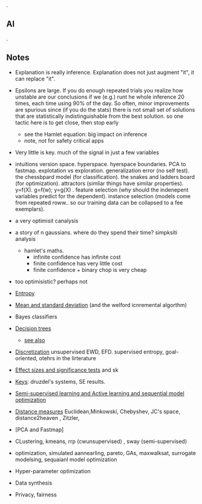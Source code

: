 .

## AI

.

## Notes

- Explanation is really inference. Explanation does not just augment "it", it can replace "it".
- Epsilons are large. If you do enough repeated trials you realize
  how unstable are our conclusions if we (e.g.) runt he whole inference 20
  times, each time using 90% of the day.  So often, minor improvements are spurious
  since (if you do the stats) there is not small set of solutions that
  are statistically indistinguishable from the best solution. so one tactic here
   is to get close, then stop early
  - see the Hamlet equation: big impact on inference
  - note, not for safety critical apps
- Very little is key. much of the signal in just a few variables


-  intuitions version space. hyperspace. hyerspace boundaries. PCA to fastmap.
   explotation vs exploration. generalization error (no self test).
   the chessbpard model (for classification). the snakes and ladders board (for optimization).
   attractors (simliar things have similar properties). y=f(X). g=f(w); y=g(X) .
   feature selection (why should the indenepent variables predict for the dependent).
   instance selection (models come from repeated roww.. so our training data
   can be collapsed to a fee exemplars).
-  a very optimisit canalysis
  -  a story of n gaussians. where do they spend their time? simpksiti analysis
     - hamlet's maths.
       - infinite confidence has infinite cost
       - finite confidence has very little cost
       - finite confidence + binary chop is very cheap
- too optimisistic? perhaps not
- [Entropy](XXX)
- [Mean and standard deviation](xxx)  (and the welford icnremental algorthm)
- Bayes classifiers
- [Decision trees](http://www.r2d3.us/visual-intro-to-machine-learning-part-1/)
  - [see also](https://link.springer.com/article/10.1007/s10462-022-10275-5)
- [Discretization](xxx) unsupervised EWD, EFD. supervised entropy, goal-oriented, otehrs in the lirterature 
- [Effect sizes and significance tests](xxx) and sk 
- [Keys](xxx): druzdel's systems, SE results.
- [Semi-supervised learning and Active learning and sequential model optimization](xxx)
- [Distance measures](xxx) Euclidean,Minkowski, Chebyshev, JC's space, distance2heaven , Zitzler, 
- [PCA and Fastmap]
- CLustering, kmeans, rrp (cwunsupervised) , sway (semi-supervised)
- optimization, simulated aannearling, pareto, GAs, maxwalksat, surrogate modelsing, sequaianl model optimization
- Hyper-parameter optimization
- Data synthesis
- Privacy, fairness


